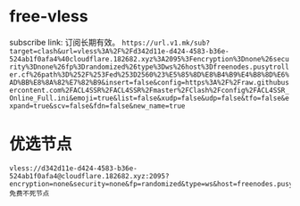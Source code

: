 # free-vless

subscribe link: 订阅长期有效。
```https://url.v1.mk/sub?target=clash&url=vless%3A%2F%2Fd342d11e-d424-4583-b36e-524ab1f0afa4%40cloudflare.182682.xyz%3A2095%3Fencryption%3Dnone%26security%3Dnone%26fp%3Drandomized%26type%3Dws%26host%3Dfreenodes.pusytroller.cf%26path%3D%252F%253Fed%253D2560%23%E5%85%8D%E8%B4%B9%E4%B8%8D%E6%AD%BB%E8%8A%82%E7%82%B9&insert=false&config=https%3A%2F%2Fraw.githubusercontent.com%2FACL4SSR%2FACL4SSR%2Fmaster%2FClash%2Fconfig%2FACL4SSR_Online_Full.ini&emoji=true&list=false&xudp=false&udp=false&tfo=false&expand=true&scv=false&fdn=false&new_name=true```


# 优选节点
```
vless://d342d11e-d424-4583-b36e-524ab1f0afa4@cloudflare.182682.xyz:2095?encryption=none&security=none&fp=randomized&type=ws&host=freenodes.pusytroller.cf&path=%2F%3Fed%3D2560#免费不死节点
```
